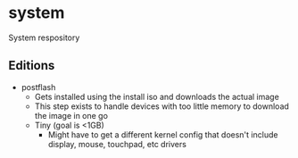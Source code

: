 # system

System respository

## Editions

- postflash
  - Gets installed using the install iso and downloads the actual image
  - This step exists to handle devices with too little memory to download the image in one go
  - Tiny (goal is <1GB)
    - Might have to get a different kernel config that doesn't include display, mouse, touchpad, etc drivers
